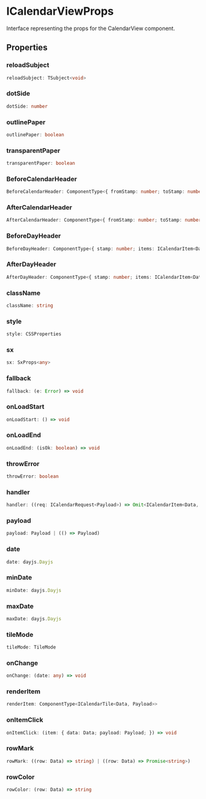 # ICalendarViewProps

Interface representing the props for the CalendarView component.

## Properties

### reloadSubject

```ts
reloadSubject: TSubject<void>
```

### dotSide

```ts
dotSide: number
```

### outlinePaper

```ts
outlinePaper: boolean
```

### transparentPaper

```ts
transparentPaper: boolean
```

### BeforeCalendarHeader

```ts
BeforeCalendarHeader: ComponentType<{ fromStamp: number; toStamp: number; payload: Payload; }>
```

### AfterCalendarHeader

```ts
AfterCalendarHeader: ComponentType<{ fromStamp: number; toStamp: number; payload: Payload; }>
```

### BeforeDayHeader

```ts
BeforeDayHeader: ComponentType<{ stamp: number; items: ICalendarItem<Data, Payload>[]; payload: Payload; }>
```

### AfterDayHeader

```ts
AfterDayHeader: ComponentType<{ stamp: number; items: ICalendarItem<Data, Payload>[]; payload: Payload; }>
```

### className

```ts
className: string
```

### style

```ts
style: CSSProperties
```

### sx

```ts
sx: SxProps<any>
```

### fallback

```ts
fallback: (e: Error) => void
```

### onLoadStart

```ts
onLoadStart: () => void
```

### onLoadEnd

```ts
onLoadEnd: (isOk: boolean) => void
```

### throwError

```ts
throwError: boolean
```

### handler

```ts
handler: ((req: ICalendarRequest<Payload>) => Omit<ICalendarItem<Data, Payload>, "payload">[]) | ((req: ICalendarRequest<Payload>) => Promise<...>)
```

### payload

```ts
payload: Payload | (() => Payload)
```

### date

```ts
date: dayjs.Dayjs
```

### minDate

```ts
minDate: dayjs.Dayjs
```

### maxDate

```ts
maxDate: dayjs.Dayjs
```

### tileMode

```ts
tileMode: TileMode
```

### onChange

```ts
onChange: (date: any) => void
```

### renderItem

```ts
renderItem: ComponentType<ICalendarTile<Data, Payload>>
```

### onItemClick

```ts
onItemClick: (item: { data: Data; payload: Payload; }) => void
```

### rowMark

```ts
rowMark: ((row: Data) => string) | ((row: Data) => Promise<string>)
```

### rowColor

```ts
rowColor: (row: Data) => string
```
